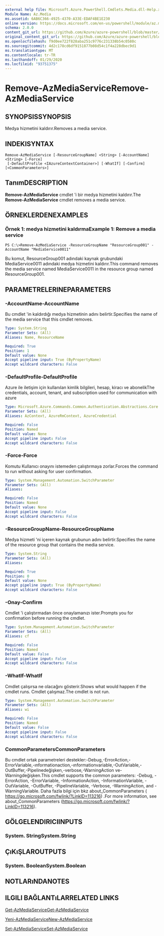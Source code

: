 ```yaml
---
external help file: Microsoft.Azure.PowerShell.Cmdlets.Media.dll-Help.xml
Module Name: Az.Media
ms.assetid: 6AB6C366-4925-4370-A33E-EDAF4BE1E230
online version: https://docs.microsoft.com/en-us/powershell/module/az.media/remove-azmediaservice
schema: 2.0.0
content_git_url: https://github.com/Azure/azure-powershell/blob/master/src/Media/Media/help/Remove-AzMediaService.md
original_content_git_url: https://github.com/Azure/azure-powershell/blob/master/src/Media/Media/help/Remove-AzMediaService.md
ms.openlocfilehash: f9d0ee722f828aba251c9776c231338b54c0580c
ms.sourcegitcommit: 4d2c178cd6df9151877b08d54c1f4a228dbec9d1
ms.translationtype: MT
ms.contentlocale: tr-TR
ms.lasthandoff: 01/29/2020
ms.locfileid: "93751375"
---
```

# <span data-ttu-id="8e437-101">Remove-AzMediaService</span><span class="sxs-lookup"><span data-stu-id="8e437-101">Remove-AzMediaService</span></span>

## <span data-ttu-id="8e437-102">SYNOPSIS</span><span class="sxs-lookup"><span data-stu-id="8e437-102">SYNOPSIS</span></span>
<span data-ttu-id="8e437-103">Medya hizmetini kaldırır.</span><span class="sxs-lookup"><span data-stu-id="8e437-103">Removes a media service.</span></span>

## <span data-ttu-id="8e437-104">INDEKI</span><span class="sxs-lookup"><span data-stu-id="8e437-104">SYNTAX</span></span>

```
Remove-AzMediaService [-ResourceGroupName] <String> [-AccountName] <String> [-Force]
 [-DefaultProfile <IAzureContextContainer>] [-WhatIf] [-Confirm] [<CommonParameters>]
```

## <span data-ttu-id="8e437-105">Tanım</span><span class="sxs-lookup"><span data-stu-id="8e437-105">DESCRIPTION</span></span>
<span data-ttu-id="8e437-106">**Remove-AzMediaService** cmdlet 'i bir medya hizmetini kaldırır.</span><span class="sxs-lookup"><span data-stu-id="8e437-106">The **Remove-AzMediaService** cmdlet removes a media service.</span></span>

## <span data-ttu-id="8e437-107">ÖRNEKLERDEN</span><span class="sxs-lookup"><span data-stu-id="8e437-107">EXAMPLES</span></span>

### <span data-ttu-id="8e437-108">Örnek 1: medya hizmetini kaldırma</span><span class="sxs-lookup"><span data-stu-id="8e437-108">Example 1: Remove a media service</span></span>
```
PS C:\>Remove-AzMediaService -ResourceGroupName "ResourceGroup001" -AccountName "MediaService0011"
```

<span data-ttu-id="8e437-109">Bu komut, ResourceGroup001 adındaki kaynak grubundaki MediaService0011 adındaki medya hizmetini kaldırır.</span><span class="sxs-lookup"><span data-stu-id="8e437-109">This command removes the media service named MediaService0011 in the resource group named ResourceGroup001.</span></span>

## <span data-ttu-id="8e437-110">PARAMETRELERINE</span><span class="sxs-lookup"><span data-stu-id="8e437-110">PARAMETERS</span></span>

### <span data-ttu-id="8e437-111">-AccountName</span><span class="sxs-lookup"><span data-stu-id="8e437-111">-AccountName</span></span>
<span data-ttu-id="8e437-112">Bu cmdlet 'in kaldırdığı medya hizmetinin adını belirtir.</span><span class="sxs-lookup"><span data-stu-id="8e437-112">Specifies the name of the media service that this cmdlet removes.</span></span>

```yaml
Type: System.String
Parameter Sets: (All)
Aliases: Name, ResourceName

Required: True
Position: 1
Default value: None
Accept pipeline input: True (ByPropertyName)
Accept wildcard characters: False
```

### <span data-ttu-id="8e437-113">-DefaultProfile</span><span class="sxs-lookup"><span data-stu-id="8e437-113">-DefaultProfile</span></span>
<span data-ttu-id="8e437-114">Azure ile iletişim için kullanılan kimlik bilgileri, hesap, kiracı ve abonelik</span><span class="sxs-lookup"><span data-stu-id="8e437-114">The credentials, account, tenant, and subscription used for communication with azure</span></span>

```yaml
Type: Microsoft.Azure.Commands.Common.Authentication.Abstractions.Core.IAzureContextContainer
Parameter Sets: (All)
Aliases: AzContext, AzureRmContext, AzureCredential

Required: False
Position: Named
Default value: None
Accept pipeline input: False
Accept wildcard characters: False
```

### <span data-ttu-id="8e437-115">-Force</span><span class="sxs-lookup"><span data-stu-id="8e437-115">-Force</span></span>
<span data-ttu-id="8e437-116">Komutu Kullanıcı onayını istemeden çalıştırmaya zorlar.</span><span class="sxs-lookup"><span data-stu-id="8e437-116">Forces the command to run without asking for user confirmation.</span></span>

```yaml
Type: System.Management.Automation.SwitchParameter
Parameter Sets: (All)
Aliases:

Required: False
Position: Named
Default value: None
Accept pipeline input: False
Accept wildcard characters: False
```

### <span data-ttu-id="8e437-117">-ResourceGroupName</span><span class="sxs-lookup"><span data-stu-id="8e437-117">-ResourceGroupName</span></span>
<span data-ttu-id="8e437-118">Medya hizmeti 'ni içeren kaynak grubunun adını belirtir.</span><span class="sxs-lookup"><span data-stu-id="8e437-118">Specifies the name of the resource group that contains the media service.</span></span>

```yaml
Type: System.String
Parameter Sets: (All)
Aliases:

Required: True
Position: 0
Default value: None
Accept pipeline input: True (ByPropertyName)
Accept wildcard characters: False
```

### <span data-ttu-id="8e437-119">-Onay</span><span class="sxs-lookup"><span data-stu-id="8e437-119">-Confirm</span></span>
<span data-ttu-id="8e437-120">Cmdlet 'i çalıştırmadan önce onaylamanızı ister.</span><span class="sxs-lookup"><span data-stu-id="8e437-120">Prompts you for confirmation before running the cmdlet.</span></span>

```yaml
Type: System.Management.Automation.SwitchParameter
Parameter Sets: (All)
Aliases: cf

Required: False
Position: Named
Default value: False
Accept pipeline input: False
Accept wildcard characters: False
```

### <span data-ttu-id="8e437-121">-WhatIf</span><span class="sxs-lookup"><span data-stu-id="8e437-121">-WhatIf</span></span>
<span data-ttu-id="8e437-122">Cmdlet çalışırsa ne olacağını gösterir.</span><span class="sxs-lookup"><span data-stu-id="8e437-122">Shows what would happen if the cmdlet runs.</span></span>
<span data-ttu-id="8e437-123">Cmdlet çalışmaz.</span><span class="sxs-lookup"><span data-stu-id="8e437-123">The cmdlet is not run.</span></span>

```yaml
Type: System.Management.Automation.SwitchParameter
Parameter Sets: (All)
Aliases: wi

Required: False
Position: Named
Default value: False
Accept pipeline input: False
Accept wildcard characters: False
```

### <span data-ttu-id="8e437-124">CommonParameters</span><span class="sxs-lookup"><span data-stu-id="8e437-124">CommonParameters</span></span>
<span data-ttu-id="8e437-125">Bu cmdlet ortak parametreleri destekler:-Debug,-ErrorAction,-ErrorVariable,-ınformationaction,-ınformationvariable,-OutVariable,-OutBuffer,-Pipelinedeğişken,-verbose,-WarningAction ve-Warningdeğişken.</span><span class="sxs-lookup"><span data-stu-id="8e437-125">This cmdlet supports the common parameters: -Debug, -ErrorAction, -ErrorVariable, -InformationAction, -InformationVariable, -OutVariable, -OutBuffer, -PipelineVariable, -Verbose, -WarningAction, and -WarningVariable.</span></span> <span data-ttu-id="8e437-126">Daha fazla bilgi için bkz about_CommonParameters ( https://go.microsoft.com/fwlink/?LinkID=113216) .</span><span class="sxs-lookup"><span data-stu-id="8e437-126">For more information, see about_CommonParameters (https://go.microsoft.com/fwlink/?LinkID=113216).</span></span>

## <span data-ttu-id="8e437-127">GÖLGELENDIRICI</span><span class="sxs-lookup"><span data-stu-id="8e437-127">INPUTS</span></span>

### <span data-ttu-id="8e437-128">System. String</span><span class="sxs-lookup"><span data-stu-id="8e437-128">System.String</span></span>

## <span data-ttu-id="8e437-129">ÇıKıŞLAR</span><span class="sxs-lookup"><span data-stu-id="8e437-129">OUTPUTS</span></span>

### <span data-ttu-id="8e437-130">System. Boolean</span><span class="sxs-lookup"><span data-stu-id="8e437-130">System.Boolean</span></span>

## <span data-ttu-id="8e437-131">NOTLARıNDA</span><span class="sxs-lookup"><span data-stu-id="8e437-131">NOTES</span></span>

## <span data-ttu-id="8e437-132">ILGILI BAĞLANTıLAR</span><span class="sxs-lookup"><span data-stu-id="8e437-132">RELATED LINKS</span></span>

[<span data-ttu-id="8e437-133">Get-AzMediaService</span><span class="sxs-lookup"><span data-stu-id="8e437-133">Get-AzMediaService</span></span>](./Get-AzMediaService.md)

[<span data-ttu-id="8e437-134">Yeni-AzMediaService</span><span class="sxs-lookup"><span data-stu-id="8e437-134">New-AzMediaService</span></span>](./New-AzMediaService.md)

[<span data-ttu-id="8e437-135">Set-AzMediaService</span><span class="sxs-lookup"><span data-stu-id="8e437-135">Set-AzMediaService</span></span>](./Set-AzMediaService.md)


